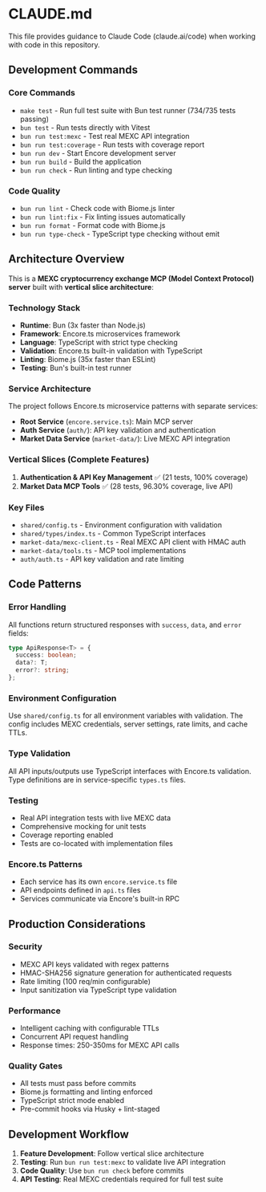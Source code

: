 # CLAUDE.md

This file provides guidance to Claude Code (claude.ai/code) when working with code in this repository.

## Development Commands

### Core Commands
- `make test` - Run full test suite with Bun test runner (734/735 tests passing)
- `bun test` - Run tests directly with Vitest
- `bun run test:mexc` - Test real MEXC API integration
- `bun run test:coverage` - Run tests with coverage report
- `bun run dev` - Start Encore development server
- `bun run build` - Build the application
- `bun run check` - Run linting and type checking

### Code Quality
- `bun run lint` - Check code with Biome.js linter
- `bun run lint:fix` - Fix linting issues automatically
- `bun run format` - Format code with Biome.js
- `bun run type-check` - TypeScript type checking without emit

## Architecture Overview

This is a **MEXC cryptocurrency exchange MCP (Model Context Protocol) server** built with **vertical slice architecture**:

### Technology Stack
- **Runtime**: Bun (3x faster than Node.js)
- **Framework**: Encore.ts microservices framework
- **Language**: TypeScript with strict type checking
- **Validation**: Encore.ts built-in validation with TypeScript
- **Linting**: Biome.js (35x faster than ESLint)
- **Testing**: Bun's built-in test runner

### Service Architecture
The project follows Encore.ts microservice patterns with separate services:
- **Root Service** (`encore.service.ts`): Main MCP server
- **Auth Service** (`auth/`): API key validation and authentication
- **Market Data Service** (`market-data/`): Live MEXC API integration

### Vertical Slices (Complete Features)
1. **Authentication & API Key Management** ✅ (21 tests, 100% coverage)
2. **Market Data MCP Tools** ✅ (28 tests, 96.30% coverage, live API)

### Key Files
- `shared/config.ts` - Environment configuration with validation
- `shared/types/index.ts` - Common TypeScript interfaces
- `market-data/mexc-client.ts` - Real MEXC API client with HMAC auth
- `market-data/tools.ts` - MCP tool implementations
- `auth/auth.ts` - API key validation and rate limiting

## Code Patterns

### Error Handling
All functions return structured responses with `success`, `data`, and `error` fields:
```typescript
type ApiResponse<T> = {
  success: boolean;
  data?: T;
  error?: string;
};
```

### Environment Configuration
Use `shared/config.ts` for all environment variables with validation. The config includes MEXC credentials, server settings, rate limits, and cache TTLs.

### Type Validation
All API inputs/outputs use TypeScript interfaces with Encore.ts validation. Type definitions are in service-specific `types.ts` files.

### Testing
- Real API integration tests with live MEXC data
- Comprehensive mocking for unit tests
- Coverage reporting enabled
- Tests are co-located with implementation files

### Encore.ts Patterns
- Each service has its own `encore.service.ts` file
- API endpoints defined in `api.ts` files
- Services communicate via Encore's built-in RPC

## Production Considerations

### Security
- MEXC API keys validated with regex patterns
- HMAC-SHA256 signature generation for authenticated requests
- Rate limiting (100 req/min configurable)
- Input sanitization via TypeScript type validation

### Performance
- Intelligent caching with configurable TTLs
- Concurrent API request handling
- Response times: 250-350ms for MEXC API calls

### Quality Gates
- All tests must pass before commits
- Biome.js formatting and linting enforced
- TypeScript strict mode enabled
- Pre-commit hooks via Husky + lint-staged

## Development Workflow

1. **Feature Development**: Follow vertical slice architecture
2. **Testing**: Run `bun run test:mexc` to validate live API integration
3. **Code Quality**: Use `bun run check` before commits
4. **API Testing**: Real MEXC credentials required for full test suite